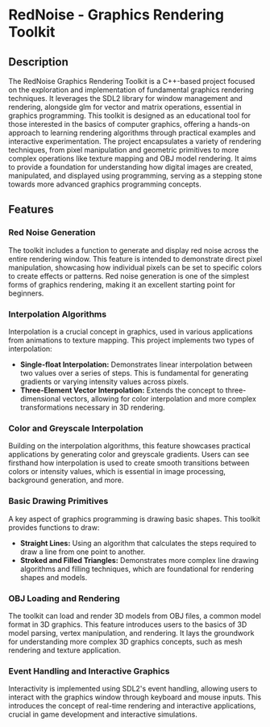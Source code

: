 # RedNoise - Graphics Rendering Toolkit

## Description

The RedNoise Graphics Rendering Toolkit is a C++-based project focused on the exploration and implementation of fundamental graphics rendering techniques. It leverages the SDL2 library for window management and rendering, alongside glm for vector and matrix operations, essential in graphics programming. This toolkit is designed as an educational tool for those interested in the basics of computer graphics, offering a hands-on approach to learning rendering algorithms through practical examples and interactive experimentation. The project encapsulates a variety of rendering techniques, from pixel manipulation and geometric primitives to more complex operations like texture mapping and OBJ model rendering. It aims to provide a foundation for understanding how digital images are created, manipulated, and displayed using programming, serving as a stepping stone towards more advanced graphics programming concepts.

## Features

### Red Noise Generation

The toolkit includes a function to generate and display red noise across the entire rendering window. This feature is intended to demonstrate direct pixel manipulation, showcasing how individual pixels can be set to specific colors to create effects or patterns. Red noise generation is one of the simplest forms of graphics rendering, making it an excellent starting point for beginners.

### Interpolation Algorithms

Interpolation is a crucial concept in graphics, used in various applications from animations to texture mapping. This project implements two types of interpolation:

- **Single-float Interpolation:** Demonstrates linear interpolation between two values over a series of steps. This is fundamental for generating gradients or varying intensity values across pixels.
- **Three-Element Vector Interpolation:** Extends the concept to three-dimensional vectors, allowing for color interpolation and more complex transformations necessary in 3D rendering.

### Color and Greyscale Interpolation

Building on the interpolation algorithms, this feature showcases practical applications by generating color and greyscale gradients. Users can see firsthand how interpolation is used to create smooth transitions between colors or intensity values, which is essential in image processing, background generation, and more.

### Basic Drawing Primitives

A key aspect of graphics programming is drawing basic shapes. This toolkit provides functions to draw:

- **Straight Lines:** Using an algorithm that calculates the steps required to draw a line from one point to another.
- **Stroked and Filled Triangles:** Demonstrates more complex line drawing algorithms and filling techniques, which are foundational for rendering shapes and models.

### OBJ Loading and Rendering

The toolkit can load and render 3D models from OBJ files, a common model format in 3D graphics. This feature introduces users to the basics of 3D model parsing, vertex manipulation, and rendering. It lays the groundwork for understanding more complex 3D graphics concepts, such as mesh rendering and texture application.

### Event Handling and Interactive Graphics

Interactivity is implemented using SDL2's event handling, allowing users to interact with the graphics window through keyboard and mouse inputs. This introduces the concept of real-time rendering and interactive applications, crucial in game development and interactive simulations.

